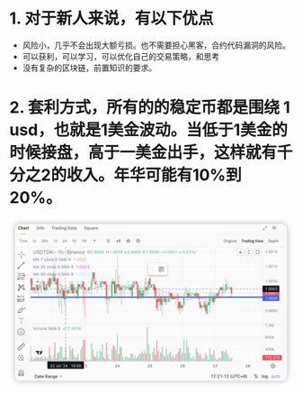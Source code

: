 # 1. 对于新人来说，有以下优点

- 风险小，几乎不会出现大额亏损。也不需要担心黑客，合约代码漏洞的风险。
- 可以获利，可以学习，可以优化自己的交易策略，和思考
- 没有复杂的区块链，前置知识的要求。

# 2. 套利方式，所有的的稳定币都是围绕 1 usd，也就是1美金波动。当低于1美金的时候接盘，高于一美金出手，这样就有千分之2的收入。年华可能有10%到20%。

![Alt text](image-6.png)